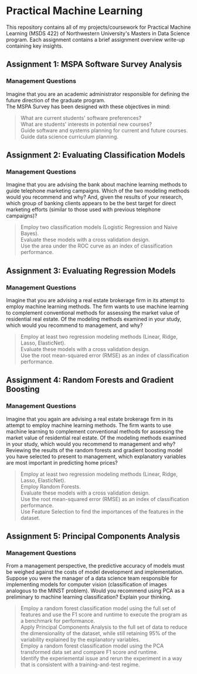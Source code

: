 # Practical Machine Learning
This repository contains all of my projects/coursework for Practical Machine Learning (MSDS 422) of Northwestern University's Masters in Data Science program. 
Each assignment contains a brief assignment overview write-up containing key insights.
<br>
## Assignment 1: MSPA Software Survey Analysis
### Management Questions
Imagine that you are an academic administrator responsible for defining the future direction of the graduate program. <br>
The MSPA Survey has been designed with these objectives in mind:<br>
>What are current students' software preferences? <br>
What are students' interests in potential new courses? <br>
Guide software and systems planning for current and future courses. <br>
Guide data science curriculum planning.

## Assignment 2: Evaluating Classification Models
### Management Questions
Imagine that you are advising the bank about machine learning methods to guide telephone marketing campaigns. Which of the two modeling methods would you recommend and why? And, given the results of your research, which group of banking clients appears to be the best target for direct marketing efforts (similar to those used with previous telephone campaigns)? <br>
> Employ two classification models (Logistic Regression and Naive Bayes).<br>
> Evaluate these models with a cross validation design.<br>
> Use the area under the ROC curve as an index of classification performance.<br>

## Assignment 3: Evaluating Regression Models
### Management Questions
Imagine that you are advising a real estate brokerage firm in its attempt to employ machine learning methods. The firm wants to use machine learning to complement conventional methods for assessing the market value of residential real estate. Of the modeling methods examined in your study, which would you recommend to management, and why? <br>
> Employ at least two regression modeling methods (Linear, Ridge, Lasso, ElasticNet). <br>
> Evaluate these models with a cross validation design.<br>
> Use the root mean-squared error (RMSE) as an index of classification performance.<br>

## Assignment 4: Random Forests and Gradient Boosting
### Management Questions
Imagine that you again are advising a real estate brokerage firm in its attempt to employ machine learning methods. The firm wants to use machine learning to complement conventional methods for assessing the market value of residential real estate. Of the modeling methods examined in your study, which would you recommend to management and why? Reviewing the results of the random forests and gradient boosting model you have selected to present to management, which explanatory variables are most important in predicting home prices? <br>
> Employ at least two regression modeling methods (Linear, Ridge, Lasso, ElasticNet). <br>
> Employ Random Forests. <br>
> Evaluate these models with a cross validation design.<br>
> Use the root mean-squared error (RMSE) as an index of classification performance.<br>
> Use Feature Selection to find the importances of the features in the dataset.<br>

## Assignment 5: Principal Components Analysis
### Management Questions
From a management perspective, the predictive accuracy of models must be weighed against the costs of model development and implementation. Suppose you were the manager of a data science team responsible for implementing models for computer vision (classification of images analogous to the MINST problem). Would you recommend using PCA as a preliminary to machine learning classification? Explain your thinking. <br>
> Employ a random forest classification model using the full set of features and use the F1 score and runtime to execute the program as a benchmark for performance.<br>
> Apply Principal Components Analysis to the full set of data to reduce the dimensionality of the dataset, while still retaining 95% of the variability explained by the explanatory variables.<br>
> Employ a random forest classification model using the PCA transformed data set and compare F1 score and runtime.<br>
> Identify the experiemental issue and rerun the experiment in a way that is consistent with a training-and-test regime.<br>
